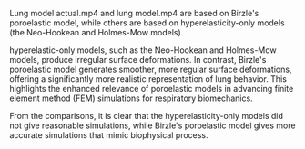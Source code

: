 Lung model actual.mp4 and lung model.mp4 are based on Birzle's poroelastic model, while others are based on hyperelasticity-only models (the Neo-Hookean and Holmes-Mow models).

hyperelastic-only models, such as the Neo-Hookean and Holmes-Mow models, produce irregular surface deformations. In contrast, Birzle's poroelastic model generates smoother, 
more regular surface deformations, offering a significantly more realistic representation of lung behavior. This highlights the enhanced relevance of poroelastic models 
in advancing finite element method (FEM) simulations for respiratory biomechanics.

From the comparisons, it is clear that the hyperelasticity-only models did not give reasonable simulations, while Birzle's poroelastic model gives more accurate simulations that 
mimic biophysical process. 
